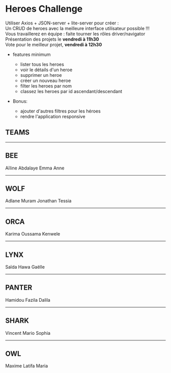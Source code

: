 
# Heroes Challenge

Utiliser Axios + JSON-server + lite-server pour créer :  
Un CRUD de heroes avec la meilleure interface utilisateur possible !!!  
Vous travaillerez en équipe : faite tourner les rôles driver/navigator  
Présentation des projets le **vendredi à 11h30**  
Vote pour le meilleur projet, **vendredi à 12h30**


- features minimum
  - lister tous les heroes
  - voir le détails d'un heroe
  - supprimer un heroe
  - créer un nouveau heroe
  - filter les heroes par nom
  - classez les heroes par id ascendant/descendant
 
- Bonus:
  - ajouter d'autres filtres pour les héroes
  - rendre l'application responsive


## TEAMS

------
BEE
------
Aïline
Abdalaye
Emma
Anne

------
WOLF
------
Adlane
Muram
Jonathan
Tessia

------
ORCA
------
Karima
Oussama
Kenwele

------
LYNX
------
Saïda
Hawa
Gaëlle

------
PANTER
------
Hamidou
Fazila
Dalila

------
SHARK
------
Vincent
Mario
Sophia

------
OWL
------
Maxime
Latifa
Maria
